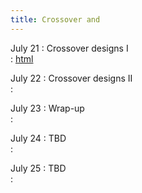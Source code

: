 ```yaml
---
title: Crossover and  
---
```


July 21
: Crossover designs I   
  : [html](https://stat720.github.io/summer2025/notes/crossover-designs-i.html)

July 22 
: Crossover designs II   
  : [](#)

July 23 
: Wrap-up   
  : [](#)

July 24 
: TBD   
  : [](#)

July 25
: TBD   
  : [](#)
